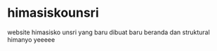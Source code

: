 # himasiskounsri
website himasisko unsri
yang baru dibuat baru beranda dan struktural himanyo yeeeee
